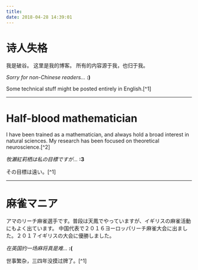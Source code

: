 ```yaml
---
title:
date: 2018-04-28 14:39:01
---
```

# 诗人失格
我是破谷。
这里是我的博客。
所有的内容源于我，也归于我。

*Sorry for non-Chinese readers...*  **:)**

Some technical stuff might be posted entirely in English.[^1]

***

# Half-blood mathematician
I have been trained as a mathematician, and always hold a broad interest in natural sciences.
My research has been focused on theoretical neuroscience.[^2]

*牧瀬紅莉栖は私の目標ですが...*  **:3**

その目標は遠い。[^1]

***

# 麻雀マニア
アマのリーチ麻雀選手です。普段は天鳳でやっていますが、イギリスの麻雀活動にもよく出ています。
中国代表で２０１６ヨーロッパリーチ麻雀大会に出ました。２０１７イギリスの大会に優勝しました。

*在英国约一场麻将真是难...*  **:(**

世事繁杂，三四年没摸过牌了。[^1]
